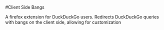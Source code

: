 #Client Side Bangs

A firefox extension for DuckDuckGo users. Redirects DuckDuckGo queries with bangs on the client side, allowing for customization
